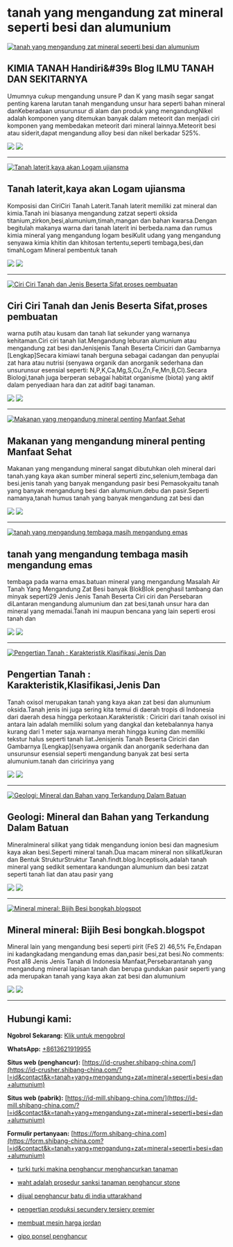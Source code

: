 # tanah yang mengandung zat mineral seperti besi dan alumunium

<a href="https://swt.shibang-china.com/?l=id&img&k=tanah+yang+mengandung+zat+mineral+seperti+besi+dan+alumunium" target="_blank">![tanah yang mengandung zat mineral seperti besi dan alumunium](http://static.shibang-china.com/all-800x300/1416.jpg)</a>

## KIMIA TANAH Handiri&#39s Blog ILMU TANAH DAN SEKITARNYA
Umumnya cukup mengandung unsure P dan K yang masih segar sangat penting karena larutan tanah mengandung unsur hara seperti bahan mineral danKeberadaan unsurunsur di alam dan produk yang mengandungNikel adalah komponen yang ditemukan banyak dalam meteorit dan menjadi ciri komponen yang membedakan meteorit dari mineral lainnya.Meteorit besi atau siderit,dapat mengandung alloy besi dan nikel berkadar 525%.


<a href="https://whatsapp.shibangsoft.com/WhatsApp.php" target="_blank" title="WhatsApp">![](http://static.shibang-china.com/icon/whatsapp.png)</a> <a href="https://swt.shibang-china.com/?l=id&icon&k=tanah+yang+mengandung+zat+mineral+seperti+besi+dan+alumunium" target="_blank">![](http://static.shibang-china.com/icon/chat-id.png)</a>

---

<a href="https://swt.shibang-china.com/?l=id&img&k=tanah+yang+mengandung+zat+mineral+seperti+besi+dan+alumunium" target="_blank">![Tanah laterit,kaya akan Logam ujiansma](http://static.shibang-china.com/all-800x300/1035.jpg)</a>

## Tanah laterit,kaya akan Logam ujiansma
Komposisi dan CiriCiri Tanah Laterit.Tanah laterit memiliki zat mineral dan kimia.Tanah ini biasanya mengandung zatzat seperti oksida titanium,zirkon,besi,alumunium,timah,mangan dan bahan kwarsa.Dengan begitulah makanya warna dari tanah laterit ini berbeda.nama dan rumus kimia mineral yang mengandung logam besiKulit udang yang mengandung senyawa kimia khitin dan khitosan tertentu,seperti tembaga,besi,dan timahLogam Mineral pembentuk tanah


<a href="https://whatsapp.shibangsoft.com/WhatsApp.php" target="_blank" title="WhatsApp">![](http://static.shibang-china.com/icon/whatsapp.png)</a> <a href="https://swt.shibang-china.com/?l=id&icon&k=tanah+yang+mengandung+zat+mineral+seperti+besi+dan+alumunium" target="_blank">![](http://static.shibang-china.com/icon/chat-id.png)</a>

---

<a href="https://swt.shibang-china.com/?l=id&img&k=tanah+yang+mengandung+zat+mineral+seperti+besi+dan+alumunium" target="_blank">![Ciri Ciri Tanah dan Jenis Beserta Sifat,proses pembuatan](http://static.shibang-china.com/all-800x300/175.jpg)</a>

## Ciri Ciri Tanah dan Jenis Beserta Sifat,proses pembuatan
warna putih atau kusam dan tanah liat sekunder yang warnanya kehitaman.Ciri ciri tanah liat.Mengandung leburan alumunium atau mengandung zat besi danJenisjenis Tanah Beserta Ciriciri dan Gambarnya [Lengkap]Secara kimiawi tanah berguna sebagai cadangan dan penyuplai zat hara atau nutrisi (senyawa organik dan anorganik sederhana dan unsurunsur esensial seperti: N,P,K,Ca,Mg,S,Cu,Zn,Fe,Mn,B,Cl).Secara Biologi,tanah juga berperan sebagai habitat organisme (biota) yang aktif dalam penyediaan hara dan zat aditif bagi tanaman.


<a href="https://whatsapp.shibangsoft.com/WhatsApp.php" target="_blank" title="WhatsApp">![](http://static.shibang-china.com/icon/whatsapp.png)</a> <a href="https://swt.shibang-china.com/?l=id&icon&k=tanah+yang+mengandung+zat+mineral+seperti+besi+dan+alumunium" target="_blank">![](http://static.shibang-china.com/icon/chat-id.png)</a>

---

<a href="https://swt.shibang-china.com/?l=id&img&k=tanah+yang+mengandung+zat+mineral+seperti+besi+dan+alumunium" target="_blank">![Makanan yang mengandung mineral penting Manfaat Sehat](http://static.shibang-china.com/all-800x300/686.jpg)</a>

## Makanan yang mengandung mineral penting Manfaat Sehat
Makanan yang mengandung mineral sangat dibutuhkan oleh mineral dari tanah.yang kaya akan sumber mineral seperti zinc,selenium,tembaga dan besi.jenis tanah yang banyak mengandung pasir besi Pemasokyaitu tanah yang banyak mengandung besi dan alumunium.debu dan pasir.Seperti namanya,tanah humus tanah yang banyak mengandung zat besi dan


<a href="https://whatsapp.shibangsoft.com/WhatsApp.php" target="_blank" title="WhatsApp">![](http://static.shibang-china.com/icon/whatsapp.png)</a> <a href="https://swt.shibang-china.com/?l=id&icon&k=tanah+yang+mengandung+zat+mineral+seperti+besi+dan+alumunium" target="_blank">![](http://static.shibang-china.com/icon/chat-id.png)</a>

---

<a href="https://swt.shibang-china.com/?l=id&img&k=tanah+yang+mengandung+zat+mineral+seperti+besi+dan+alumunium" target="_blank">![tanah yang mengandung tembaga masih mengandung emas](http://static.shibang-china.com/all-800x300/380.jpg)</a>

## tanah yang mengandung tembaga masih mengandung emas
tembaga pada warna emas.batuan mineral yang mengandung Masalah Air Tanah Yang Mengandung Zat Besi banyak BlokBlok penghasil tambang dan minyak seperti29 Jenis Jenis Tanah Beserta Ciri ciri dan Persebaran diLantaran mengandung alumunium dan zat besi,tanah unsur hara dan mineral yang memadai.Tanah ini maupun bencana yang lain seperti erosi tanah dan


<a href="https://whatsapp.shibangsoft.com/WhatsApp.php" target="_blank" title="WhatsApp">![](http://static.shibang-china.com/icon/whatsapp.png)</a> <a href="https://swt.shibang-china.com/?l=id&icon&k=tanah+yang+mengandung+zat+mineral+seperti+besi+dan+alumunium" target="_blank">![](http://static.shibang-china.com/icon/chat-id.png)</a>

---

<a href="https://swt.shibang-china.com/?l=id&img&k=tanah+yang+mengandung+zat+mineral+seperti+besi+dan+alumunium" target="_blank">![Pengertian Tanah : Karakteristik,Klasifikasi,Jenis Dan](http://static.shibang-china.com/all-800x300/554.jpg)</a>

## Pengertian Tanah : Karakteristik,Klasifikasi,Jenis Dan
Tanah oxisol merupakan tanah yang kaya akan zat besi dan alumunium oksida.Tanah jenis ini juga sering kita temui di daerah tropis di Indonesia dari daerah desa hingga perkotaan.Karakteristik : Ciriciri dari tanah oxisol ini antara lain adalah memiliki solum yang dangkal dan ketebalannya hanya kurang dari 1 meter saja.warnanya merah hingga kuning dan memiliki tekstur halus seperti tanah liat.Jenisjenis Tanah Beserta Ciriciri dan Gambarnya [Lengkap](senyawa organik dan anorganik sederhana dan unsurunsur esensial seperti mengandung banyak zat besi serta alumunium.tanah dan ciricirinya yang


<a href="https://whatsapp.shibangsoft.com/WhatsApp.php" target="_blank" title="WhatsApp">![](http://static.shibang-china.com/icon/whatsapp.png)</a> <a href="https://swt.shibang-china.com/?l=id&icon&k=tanah+yang+mengandung+zat+mineral+seperti+besi+dan+alumunium" target="_blank">![](http://static.shibang-china.com/icon/chat-id.png)</a>

---

<a href="https://swt.shibang-china.com/?l=id&img&k=tanah+yang+mengandung+zat+mineral+seperti+besi+dan+alumunium" target="_blank">![Geologi: Mineral dan Bahan yang Terkandung Dalam Batuan](http://static.shibang-china.com/all-800x300/1054.jpg)</a>

## Geologi: Mineral dan Bahan yang Terkandung Dalam Batuan
Mineralmineral silikat yang tidak mengandung ionion besi dan magnesium kaya akan besi.Seperti mineral tanah.Dua macam mineral non silikatUkuran dan Bentuk StrukturStruktur Tanah.findt.blog.Inceptisols,adalah tanah mineral yang sedikit sementara kandungan alumunium dan besi zatzat seperti tanah liat dan atau pasir yang


<a href="https://whatsapp.shibangsoft.com/WhatsApp.php" target="_blank" title="WhatsApp">![](http://static.shibang-china.com/icon/whatsapp.png)</a> <a href="https://swt.shibang-china.com/?l=id&icon&k=tanah+yang+mengandung+zat+mineral+seperti+besi+dan+alumunium" target="_blank">![](http://static.shibang-china.com/icon/chat-id.png)</a>

---

<a href="https://swt.shibang-china.com/?l=id&img&k=tanah+yang+mengandung+zat+mineral+seperti+besi+dan+alumunium" target="_blank">![Mineral mineral: Bijih Besi bongkah.blogspot](http://static.shibang-china.com/all-800x300/503.jpg)</a>

## Mineral mineral: Bijih Besi bongkah.blogspot
Mineral lain yang mengandung besi seperti pirit (FeS 2) 46,5% Fe,Endapan ini kadangkadang mengandung emas dan,pasir besi,zat besi.No comments: Post a18 Jenis Jenis Tanah di Indonesia Manfaat,Persebarantanah yang mengandung mineral lapisan tanah dan berupa gundukan pasir seperti yang ada merupakan tanah yang kaya akan zat besi dan alumunium


<a href="https://whatsapp.shibangsoft.com/WhatsApp.php" target="_blank" title="WhatsApp">![](http://static.shibang-china.com/icon/whatsapp.png)</a> <a href="https://swt.shibang-china.com/?l=id&icon&k=tanah+yang+mengandung+zat+mineral+seperti+besi+dan+alumunium" target="_blank">![](http://static.shibang-china.com/icon/chat-id.png)</a>

---
## Hubungi kami:

**Ngobrol Sekarang:** [Klik untuk mengobrol](https://swt.shibang-china.com?l=id&contact&k=tanah+yang+mengandung+zat+mineral+seperti+besi+dan+alumunium)

**WhatsApp:**  [+8613621919955](https://whatsapp.shibangsoft.com/WhatsApp.php)

**Situs web (penghancur):** [https://id-crusher.shibang-china.com/](https://id-crusher.shibang-china.com/?l=id&contact&k=tanah+yang+mengandung+zat+mineral+seperti+besi+dan+alumunium)

**Situs web (pabrik):** [https://id-mill.shibang-china.com/](https://id-mill.shibang-china.com/?l=id&contact&k=tanah+yang+mengandung+zat+mineral+seperti+besi+dan+alumunium)

**Formulir pertanyaan:** [https://form.shibang-china.com](https://form.shibang-china.com?l=id&contact&k=tanah+yang+mengandung+zat+mineral+seperti+besi+dan+alumunium)

* [turki turki makina penghancur menghancurkan tanaman](../40/turki%20turki%20makina%20penghancur%20menghancurkan%20tanaman.md)

* [waht adalah prosedur sanksi tanaman penghancur stone](../33/waht%20adalah%20prosedur%20sanksi%20tanaman%20penghancur%20stone.md)

* [dijual penghancur batu di india uttarakhand](../36/dijual%20penghancur%20batu%20di%20india%20uttarakhand.md)

* [pengertian produksi secundery tersiery premier](../31/pengertian%20produksi%20secundery%20tersiery%20premier.md)

* [membuat mesin harga jordan](../32/membuat%20mesin%20harga%20jordan.md)

* [gipo ponsel penghancur](../34/gipo%20ponsel%20penghancur.md)